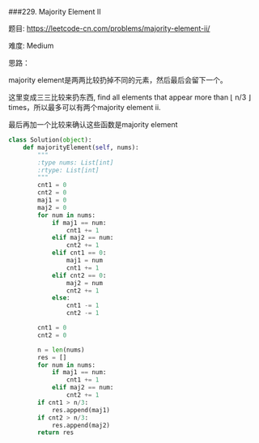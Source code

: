 ###229. Majority Element II



题目:
<https://leetcode-cn.com/problems/majority-element-ii/>


难度:
Medium

思路：

majority element是两两比较扔掉不同的元素，然后最后会留下一个。

这里变成三三比较来扔东西, find all elements that appear more than ⌊ n/3 ⌋ times，所以最多可以有两个majority element ii.


最后再加一个比较来确认这些函数是majority element

```py
class Solution(object):
    def majorityElement(self, nums):
        """
        :type nums: List[int]
        :rtype: List[int]
        """
        cnt1 = 0
        cnt2 = 0
        maj1 = 0
        maj2 = 0
        for num in nums:
        	if maj1 == num:
        		cnt1 += 1
        	elif maj2 == num:
        		cnt2 += 1
        	elif cnt1 == 0:
        		maj1 = num
        		cnt1 += 1
        	elif cnt2 == 0:
        		maj2 = num
        		cnt2 += 1
        	else:
        		cnt1 -= 1
        		cnt2 -= 1

        cnt1 = 0
        cnt2 = 0

        n = len(nums)
        res = []
        for num in nums:
        	if maj1 == num:
        		cnt1 += 1
        	elif maj2 == num:
        		cnt2 += 1
        if cnt1 > n/3:
        	res.append(maj1)
        if cnt2 > n/3:
        	res.append(maj2)
        return res
```